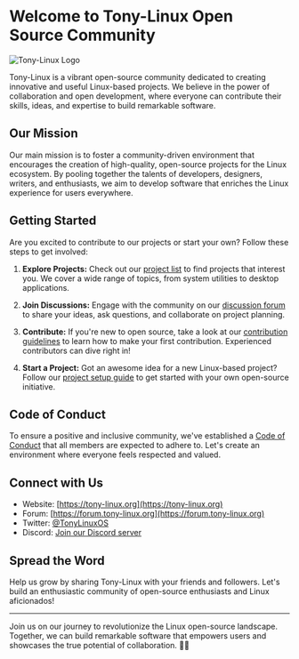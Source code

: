 # Welcome to Tony-Linux Open Source Community

![Tony-Linux Logo](link-to-your-logo.png)

Tony-Linux is a vibrant open-source community dedicated to creating innovative and useful Linux-based projects. We believe in the power of collaboration and open development, where everyone can contribute their skills, ideas, and expertise to build remarkable software.

## Our Mission

Our main mission is to foster a community-driven environment that encourages the creation of high-quality, open-source projects for the Linux ecosystem. By pooling together the talents of developers, designers, writers, and enthusiasts, we aim to develop software that enriches the Linux experience for users everywhere.

## Getting Started

Are you excited to contribute to our projects or start your own? Follow these steps to get involved:

1. **Explore Projects:** Check out our [project list](projects.md) to find projects that interest you. We cover a wide range of topics, from system utilities to desktop applications.

2. **Join Discussions:** Engage with the community on our [discussion forum](https://forum.tony-linux.org) to share your ideas, ask questions, and collaborate on project planning.

3. **Contribute:** If you're new to open source, take a look at our [contribution guidelines](CONTRIBUTING.md) to learn how to make your first contribution. Experienced contributors can dive right in!

4. **Start a Project:** Got an awesome idea for a new Linux-based project? Follow our [project setup guide](project-setup.md) to get started with your own open-source initiative.

## Code of Conduct

To ensure a positive and inclusive community, we've established a [Code of Conduct](CODE_OF_CONDUCT.md) that all members are expected to adhere to. Let's create an environment where everyone feels respected and valued.

## Connect with Us

- Website: [https://tony-linux.org](https://tony-linux.org)
- Forum: [https://forum.tony-linux.org](https://forum.tony-linux.org)
- Twitter: [@TonyLinuxOS](https://twitter.com/TonyLinuxOS)
- Discord: [Join our Discord server](https://discord.gg/tony-linux)

## Spread the Word

Help us grow by sharing Tony-Linux with your friends and followers. Let's build an enthusiastic community of open-source enthusiasts and Linux aficionados!

---

Join us on our journey to revolutionize the Linux open-source landscape. Together, we can build remarkable software that empowers users and showcases the true potential of collaboration. 🐧🚀
